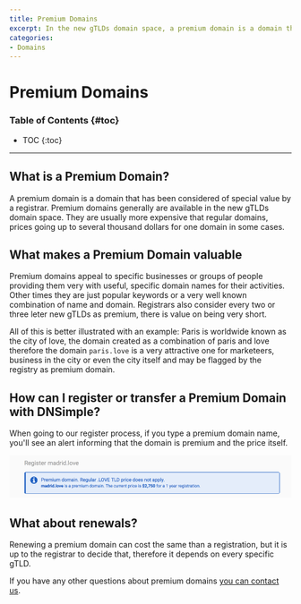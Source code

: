 ```yaml
---
title: Premium Domains
excerpt: In the new gTLDs domain space, a premium domain is a domain that has been considered of special value by a registrar.
categories:
- Domains
---
```


# Premium Domains

### Table of Contents {#toc}

* TOC
{:toc}

---

## What is a Premium Domain?

A premium domain is a domain that has been considered of special value by a registrar. Premium domains generally are available in the new gTLDs domain space. They are usually more expensive that regular domains, prices going up to several thousand dollars for one domain in some cases.

## What makes a Premium Domain valuable

Premium domains appeal to specific businesses or groups of people providing them very with useful, specific domain names for their activities. Other times they are just popular keywords or a very well known combination of name and domain. Registrars also consider every two or three leter new gTLDs as premium, there is value on being very short.

All of this is better illustrated with an example: Paris is worldwide known as the city of love, the domain created as a combination of paris and love therefore the domain `paris.love` is a very attractive one for marketeers, business in the city or even the city itself and may be flagged by the registry as premium domain.

## How can I register or transfer a Premium Domain with DNSimple?

When going to our register process, if you type a premium domain name, you'll see an alert informing that the domain is premium and the price itself.

![Premium Domain Alert](/content/files/premium-domain-alert.png)

## What about renewals?

Renewing a premium domain can cost the same than a registration, but it is up to the registrar to decide that, therefore it depends on every specific gTLD.

If you have any other questions about premium domains [you can contact us](https://dnsimple.com/contact).
